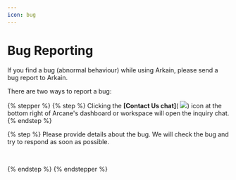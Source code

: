 ```yaml
---
icon: bug
---
```


# Bug Reporting

If you find a bug (abnormal behaviour) while using Arkain, please send a bug report to Arkain.

There are two ways to report a bug:

{% stepper %}
{% step %}
Clicking the **\[Contact Us chat]**( ![](<../.gitbook/assets/스크린샷 2025-02-24 오후 12.29.48.png>)) icon at the bottom right of Arcane's dashboard or workspace will open the inquiry chat.
{% endstep %}

{% step %}
Please provide details about the bug. We will check the bug and try to respond as soon as possible.

<figure><img src="../.gitbook/assets/스크린샷 2025-02-24 오후 12.29.39.png" alt=""><figcaption></figcaption></figure>
{% endstep %}
{% endstepper %}
